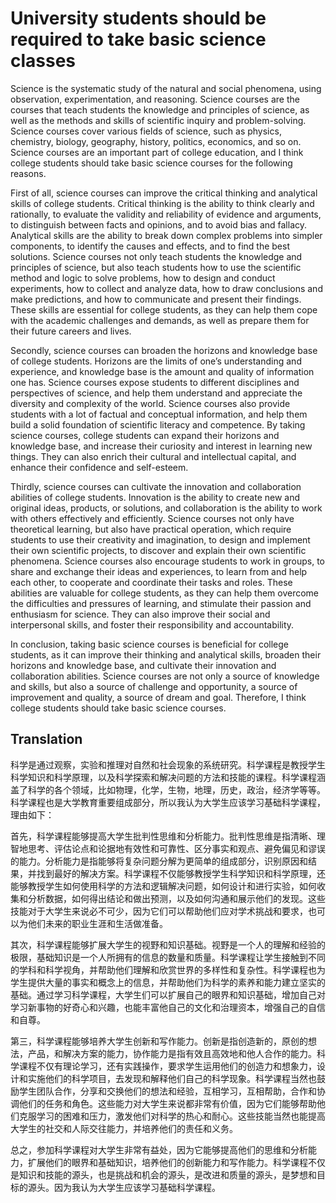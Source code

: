 # University students should be required to take basic science classes 

Science is the systematic study of the natural and social phenomena, using observation, experimentation, and reasoning. Science courses are the courses that teach students the knowledge and principles of science, as well as the methods and skills of scientific inquiry and problem-solving. Science courses cover various fields of science, such as physics, chemistry, biology, geography, history, politics, economics, and so on. Science courses are an important part of college education, and I think college students should take basic science courses for the following reasons.

First of all, science courses can improve the critical thinking and analytical skills of college students. Critical thinking is the ability to think clearly and rationally, to evaluate the validity and reliability of evidence and arguments, to distinguish between facts and opinions, and to avoid bias and fallacy. Analytical skills are the ability to break down complex problems into simpler components, to identify the causes and effects, and to find the best solutions. Science courses not only teach students the knowledge and principles of science, but also teach students how to use the scientific method and logic to solve problems, how to design and conduct experiments, how to collect and analyze data, how to draw conclusions and make predictions, and how to communicate and present their findings. These skills are essential for college students, as they can help them cope with the academic challenges and demands, as well as prepare them for their future careers and lives.

Secondly, science courses can broaden the horizons and knowledge base of college students. Horizons are the limits of one’s understanding and experience, and knowledge base is the amount and quality of information one has. Science courses expose students to different disciplines and perspectives of science, and help them understand and appreciate the diversity and complexity of the world. Science courses also provide students with a lot of factual and conceptual information, and help them build a solid foundation of scientific literacy and competence. By taking science courses, college students can expand their horizons and knowledge base, and increase their curiosity and interest in learning new things. They can also enrich their cultural and intellectual capital, and enhance their confidence and self-esteem.

Thirdly, science courses can cultivate the innovation and collaboration abilities of college students. Innovation is the ability to create new and original ideas, products, or solutions, and collaboration is the ability to work with others effectively and efficiently. Science courses not only have theoretical learning, but also have practical operation, which require students to use their creativity and imagination, to design and implement their own scientific projects, to discover and explain their own scientific phenomena. Science courses also encourage students to work in groups, to share and exchange their ideas and experiences, to learn from and help each other, to cooperate and coordinate their tasks and roles. These abilities are valuable for college students, as they can help them overcome the difficulties and pressures of learning, and stimulate their passion and enthusiasm for science. They can also improve their social and interpersonal skills, and foster their responsibility and accountability.

In conclusion, taking basic science courses is beneficial for college students, as it can improve their thinking and analytical skills, broaden their horizons and knowledge base, and cultivate their innovation and collaboration abilities. Science courses are not only a source of knowledge and skills, but also a source of challenge and opportunity, a source of improvement and quality, a source of dream and goal. Therefore, I think college students should take basic science courses.

<div style="page-break-after: always;"></div>

## Translation
科学是通过观察，实验和推理对自然和社会现象的系统研究。科学课程是教授学生科学知识和科学原理，以及科学探索和解决问题的方法和技能的课程。科学课程涵盖了科学的各个领域，比如物理，化学，生物，地理，历史，政治，经济学等等。科学课程也是大学教育重要组成部分，所以我认为大学生应该学习基础科学课程，理由如下：

首先，科学课程能够提高大学生批判性思维和分析能力。批判性思维是指清晰、理智地思考、评估论点和论据地有效性和可靠性、区分事实和观点、避免偏见和谬误的能力。分析能力是指能够将复杂问题分解为更简单的组成部分，识别原因和结果，并找到最好的解决方案。科学课程不仅能够教授学生科学知识和科学原理，还能够教授学生如何使用科学的方法和逻辑解决问题，如何设计和进行实验，如何收集和分析数据，如何得出结论和做出预测，以及如何沟通和展示他们的发现。这些技能对于大学生来说必不可少，因为它们可以帮助他们应对学术挑战和要求，也可以为他们未来的职业生涯和生活做准备。

其次，科学课程能够扩展大学生的视野和知识基础。视野是一个人的理解和经验的极限，基础知识是一个人所拥有的信息的数量和质量。科学课程让学生接触到不同的学科和科学视角，并帮助他们理解和欣赏世界的多样性和复杂性。科学课程也为学生提供大量的事实和概念上的信息，并帮助他们为科学的素养和能力建立坚实的基础。通过学习科学课程，大学生们可以扩展自己的眼界和知识基础，增加自己对学习新事物的好奇心和兴趣，也能丰富他自己的文化和治理资本，增强自己的自信和自尊。

第三，科学课程能够培养大学生创新和写作能力。创新是指创造新的，原创的想法，产品，和解决方案的能力，协作能力是指有效且高效地和他人合作的能力。科学课程不仅有理论学习，还有实践操作，要求学生运用他们的创造力和想象力，设计和实施他们的科学项目，去发现和解释他们自己的科学现象。科学课程当然也鼓励学生团队合作，分享和交换他们的想法和经验，互相学习，互相帮助，合作和协调他们的任务和角色。这些能力对大学生来说都非常有价值，因为它们能够帮助他们克服学习的困难和压力，激发他们对科学的热心和耐心。这些技能当然也能提高大学生的社交和人际交往能力，并培养他们的责任和义务。

总之，参加科学课程对大学生非常有益处，因为它能够提高他们的思维和分析能力，扩展他们的眼界和基础知识，培养他们的创新能力和写作能力。科学课程不仅是知识和技能的源头，也是挑战和机会的源头，是改进和质量的源头，是梦想和目标的源头。因为我认为大学生应该学习基础科学课程。